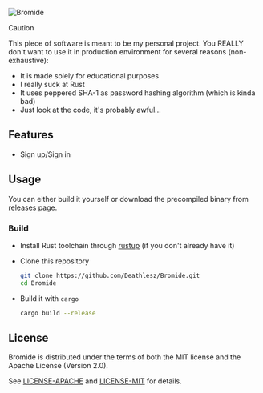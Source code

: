 ![Bromide](https://socialify.git.ci/Deathlesz/Bromide/image?description=1&descriptionEditable=A%20server%20software%20reimplementation%0Afor%20a%20certain%20platformer&font=Source%20Code%20Pro&forks=1&issues=1&language=1&name=1&owner=1&pattern=Floating%20Cogs&pulls=1&stargazers=1&theme=Light)

> [!CAUTION]
> This piece of software is meant to be my personal project.
> You REALLY don't want to use it in production environment for several reasons (non-exhaustive):
> * It is made solely for educational purposes
> * I really suck at Rust
> * It uses peppered SHA-1 as password hashing algorithm (which is kinda bad)
> * Just look at the code, it's probably awful...

## Features

* Sign up/Sign in

## Usage

You can either build it yourself or download the precompiled binary
from [releases](https://github.com/Deathlesz/Bromide/releases) page.

### Build

* Install Rust toolchain through [rustup](https://rustup.rs) (if you don't already have it)
* Clone this repository

    ```bash
    git clone https://github.com/Deathlesz/Bromide.git
    cd Bromide
    ```
* Build it with `cargo`

    ```bash
    cargo build --release
    ```

## License

Bromide is distributed under the terms of both the MIT license and the Apache License (Version 2.0).

See [LICENSE-APACHE](LICENSE-APACHE) and [LICENSE-MIT](LICENSE-MIT) for details.